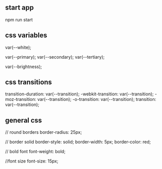 ## start app
npm run start

## css variables
var(--white);

var(--primary);
var(--secondary);
var(--tertiary);

var(--brightness);

## css transitions
transition-duration: var(--transition);
-webkit-transition: var(--transition);
-moz-transition: var(--transition);
-o-transition: var(--transition);
transition: var(--transition);

## general css
// round borders
border-radius: 25px;

// border solid
border-style: solid;
border-width: 5px;
border-color: red;

// bold font
font-weight: bold;

//font size
font-size: 15px;